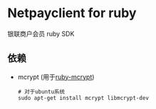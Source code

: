 # Netpayclient for ruby

银联商户会员 ruby SDK

## 依赖
* mcrypt (用于[ruby-mcrypt](https://github.com/kingpong/ruby-mcrypt))
    ```
    # 对于ubuntu系统
    sudo apt-get install mcrypt libmcrypt-dev
    ```
